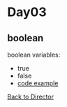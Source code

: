 Day03
===
boolean
---

boolean variables:
* true
* false
* [code example](../Codes/BooleanTest.java)


[Back to Director](https://github.com/WestbrookYuan/Java-Learning/)